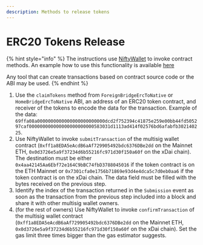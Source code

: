 ```yaml
---
description: Methods to release tokens
---
```


# ERC20 Tokens Release

{% hint style="info" %}
The instructions use [NiftyWallet](https://chrome.google.com/webstore/detail/nifty-wallet/jbdaocneiiinmjbjlgalhcelgbejmnid) to invoke contract methods. An example how to use this functionality is available [here](https://medium.com/poa-network/nifty-wallet-now-supports-interactions-with-smart-contracts-5e8c43c19e3a)

Any tool that can create transactions based on contract source code or the ABI may be used.
{% endhint %}

1. Use the `claimTokens` method from `ForeignBridgeErcToNative` or `HomeBridgeErcToNative` ABI, an address of an ERC20 token contract, and receiver of the tokens to encode the data for the transaction. Example of the data: `69ffa08a0000000000000000000000000dcd2f752394c41875e259e00bb44fd505297caf000000000000000000000000583031d1113ad414f02576bd6afabfb302140225`.
2. Use NiftyWallet to invoke `submitTransaction` of the multisig wallet contract \(`0xff1a8EDA5eAcdB6aAf729905492bdc6376DBe2dd` on the Mainnet ETH, `0x0d3726e5a9f37234d6b55216fc971d30f150a60f` on the xDai chain\). The destination must be either `0x4aa42145Aa6Ebf72e164C9bBC74fbD3788045016` if the token contract is on the ETH Mainnet or `0x7301cfa0e1756b71869e93d4e4dca5c7d0eb0aa6` if the token contract is on the xDai chain. The data field must be filled with the bytes received on the previous step. 
3. Identify the index of the transaction returned in the `Submission` event as soon as the transaction from the previous step included into a block and share it with other multisig wallet owners.
4. \(for the rest of owners\) Use NiftyWallet  to invoke `confirmTransaction` of the multisig wallet contract \(`0xff1a8EDA5eAcdB6aAf729905492bdc6376DBe2dd` on the Mainnet ETH, `0x0d3726e5a9f37234d6b55216fc971d30f150a60f` on the xDai chain\). Set the gas limit three times bigger than the gas estimator suggests.  

